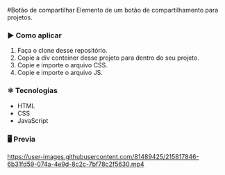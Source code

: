 #Botão de compartilhar
Elemento de um botão de compartilhamento para projetos.

### :arrow_forward: Como aplicar
1. Faça o clone desse repositório.
2. Copie a div conteiner desse projeto para dentro do seu projeto.
3. Copie e importe o arquivo CSS.
4. Copie e importe o arquivo JS.

### :atom_symbol: Tecnologias 
* HTML
* CSS
* JavaScript

### :desktop_computer: Previa


https://user-images.githubusercontent.com/81489425/215817846-6b31fd59-074a-4e9d-8c2c-7bf78c2f5630.mp4

